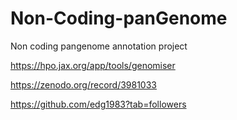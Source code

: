 # Non-Coding-panGenome
Non coding pangenome annotation project

https://hpo.jax.org/app/tools/genomiser

https://zenodo.org/record/3981033

https://github.com/edg1983?tab=followers

